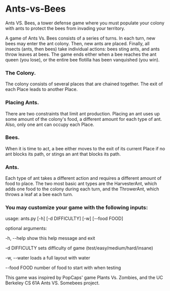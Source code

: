 # Ants-vs-Bees

Ants VS. Bees, a tower defense game where you must populate your colony with ants to protect the bees from invading your territory. 

A game of Ants Vs. Bees consists of a series of turns. In each turn, new bees may enter the ant colony. Then, new ants are placed. Finally, all insects (ants, then bees) take individual actions: bees sting ants, and ants throw leaves at bees. The game ends either when a bee reaches the ant queen (you lose), or the entire bee flotilla has been vanquished (you win).

### The Colony. 
The colony consists of several places that are chained together. The exit of each Place leads to another Place.

### Placing Ants. 

There are two constraints that limit ant production. Placing an ant uses up some amount of the colony's food, a different amount for each type of ant. Also, only one ant can occupy each Place.

### Bees. 

When it is time to act, a bee either moves to the exit of its current Place if no ant blocks its path, or stings an ant that blocks its path.

### Ants. 

Each type of ant takes a different action and requires a different amount of food to place. The two most basic ant types are the HarvesterAnt, which adds one food to the colony during each turn, and the ThrowerAnt, which throws a leaf at a bee each turn.

### You may customize your game with the following inputs:

usage: ants.py [-h] [-d DIFFICULTY] [-w] [--food FOOD]

optional arguments:

  -h, --help     show this help message and exit
  
  -d DIFFICULTY  sets difficulty of game (test/easy/medium/hard/insane)
  
  -w, --water    loads a full layout with water
  
  --food FOOD    number of food to start with when testing
  
  This game was inspired by PopCaps' game Plants Vs. Zombies, and the UC Berkeley CS 61A Ants VS. Somebees project.


